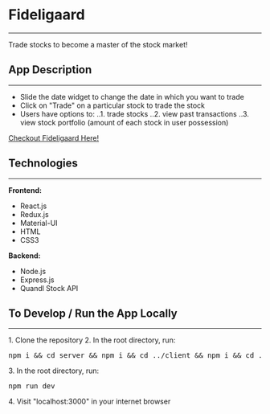 # Fideligaard
<hr />

Trade stocks to become a master of the stock market!

## App Description
<hr />

* Slide the date widget to change the date in which you want to trade
* Click on "Trade" on a particular stock to trade the stock
* Users have options to:
..1. trade stocks
..2. view past transactions
..3. view stock portfolio (amount of each stock in user possession)


[Checkout Fideligaard Here!](https://fideligaard-app.herokuapp.com)

## Technologies
<hr />

<strong>Frontend:</strong>
* React.js
* Redux.js
* Material-UI
* HTML
* CSS3

<strong>Backend:</strong>
* Node.js
* Express.js
* Quandl Stock API


## To Develop / Run the App Locally
<hr />
1. Clone the repository
2. In the root directory, run:
<pre>npm i && cd server && npm i && cd ../client && npm i && cd ..</pre>
3. In the root directory, run:
<pre>npm run dev</pre>
4. Visit "localhost:3000" in your internet browser
